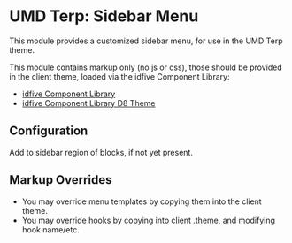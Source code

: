 # UMD Terp: Sidebar Menu

This module provides a customized sidebar menu, for use in the UMD Terp theme.

This module contains markup only (no js or css), those should be provided in the client theme, loaded via the idfive Component Library:

 - [idfive Component Library](https://bitbucket.org/idfivellc/idfive-component-library)
 - [idfive Component Library D8 Theme](https://bitbucket.org/idfivellc/idfive-component-library-d8-theme)

## Configuration
Add to sidebar region of blocks, if not yet present.


## Markup Overrides
- You may override menu templates by copying them into the client theme.
- You may override hooks by copying into client .theme, and modifying hook name/etc.
